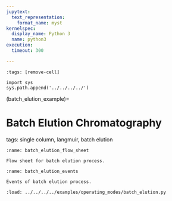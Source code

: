 ```yaml
---
jupytext:
  text_representation:
    format_name: myst
kernelspec:
  display_name: Python 3
  name: python3
execution:
  timeout: 300

---
```


```{code-cell} ipython3
:tags: [remove-cell]

import sys
sys.path.append('../../../../')
```
(batch_elution_example)=
# Batch Elution Chromatography
tags: single column, langmuir, batch elution

```{figure} ./figures/batch_elution_flow_sheet.svg
:name: batch_elution_flow_sheet

Flow sheet for batch elution process.
```

```{figure} ./figures/batch_elution_events.svg
:name: batch_elution_events

Events of batch elution process.
```

```{code-cell} ipython3
:load: ../../../../examples/operating_modes/batch_elution.py

```

